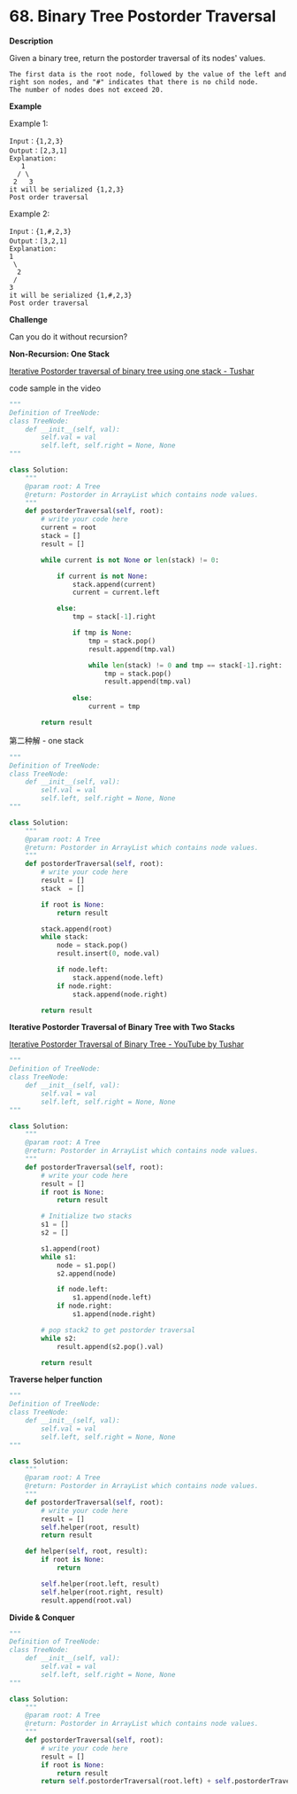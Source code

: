 # 68. Binary Tree Postorder Traversal

**Description**

Given a binary tree, return the postorder traversal of its nodes' values.

```
The first data is the root node, followed by the value of the left and right son nodes, and "#" indicates that there is no child node.
The number of nodes does not exceed 20.
```

**Example**

Example 1:

```
Input：{1,2,3}
Output：[2,3,1]
Explanation:  
   1
  / \
 2   3
it will be serialized {1,2,3}
Post order traversal
```

Example 2:

```
Input：{1,#,2,3}
Output：[3,2,1]
Explanation:  
1
 \
  2
 /
3
it will be serialized {1,#,2,3}
Post order traversal
```

**Challenge**

Can you do it without recursion?


**Non-Recursion: One Stack**

[Iterative Postorder traversal of binary tree using one stack - Tushar](https://www.youtube.com/watch?v=xLQKdq0Ffjg)

code sample in the video

```python
"""
Definition of TreeNode:
class TreeNode:
    def __init__(self, val):
        self.val = val
        self.left, self.right = None, None
"""

class Solution:
    """
    @param root: A Tree
    @return: Postorder in ArrayList which contains node values.
    """
    def postorderTraversal(self, root):
        # write your code here
        current = root
        stack = []
        result = []

        while current is not None or len(stack) != 0:

            if current is not None:
                stack.append(current)
                current = current.left

            else:
                tmp = stack[-1].right

                if tmp is None:
                    tmp = stack.pop()
                    result.append(tmp.val)

                    while len(stack) != 0 and tmp == stack[-1].right:
                        tmp = stack.pop()
                        result.append(tmp.val)
                
                else:
                    current = tmp

        return result
```

第二种解 - one stack

```python
"""
Definition of TreeNode:
class TreeNode:
    def __init__(self, val):
        self.val = val
        self.left, self.right = None, None
"""

class Solution:
    """
    @param root: A Tree
    @return: Postorder in ArrayList which contains node values.
    """
    def postorderTraversal(self, root):
        # write your code here
        result = []
        stack  = []

        if root is None:
            return result

        stack.append(root)
        while stack:
            node = stack.pop()
            result.insert(0, node.val)

            if node.left:
                stack.append(node.left)
            if node.right:
                stack.append(node.right)

        return result
```


**Iterative Postorder Traversal of Binary Tree with Two Stacks**


[Iterative Postorder Traversal of Binary Tree - YouTube by Tushar](https://www.youtube.com/watch?v=qT65HltK2uE)

```python
"""
Definition of TreeNode:
class TreeNode:
    def __init__(self, val):
        self.val = val
        self.left, self.right = None, None
"""

class Solution:
    """
    @param root: A Tree
    @return: Postorder in ArrayList which contains node values.
    """
    def postorderTraversal(self, root):
        # write your code here
        result = []
        if root is None:
            return result

        # Initialize two stacks
        s1 = []
        s2 = []

        s1.append(root)
        while s1:
            node = s1.pop()
            s2.append(node)

            if node.left:
                s1.append(node.left)
            if node.right:
                s1.append(node.right)

        # pop stack2 to get postorder traversal
        while s2:
            result.append(s2.pop().val)

        return result
```



**Traverse helper function**

```python
"""
Definition of TreeNode:
class TreeNode:
    def __init__(self, val):
        self.val = val
        self.left, self.right = None, None
"""

class Solution:
    """
    @param root: A Tree
    @return: Postorder in ArrayList which contains node values.
    """
    def postorderTraversal(self, root):
        # write your code here
        result = []
        self.helper(root, result)
        return result

    def helper(self, root, result):
        if root is None:
            return

        self.helper(root.left, result)
        self.helper(root.right, result)
        result.append(root.val)
```



**Divide & Conquer**

```python
"""
Definition of TreeNode:
class TreeNode:
    def __init__(self, val):
        self.val = val
        self.left, self.right = None, None
"""

class Solution:
    """
    @param root: A Tree
    @return: Postorder in ArrayList which contains node values.
    """
    def postorderTraversal(self, root):
        # write your code here
        result = []
        if root is None:
            return result
        return self.postorderTraversal(root.left) + self.postorderTraversal(root.right) + [root.val]
```
